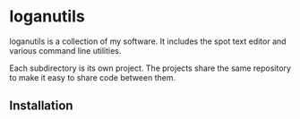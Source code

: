 # loganutils

loganutils is a collection of my software. It includes the
spot text editor and various command line utilities.

Each subdirectory is its own project. The projects
share the same repository to make it easy to share code
between them.

## Installation
